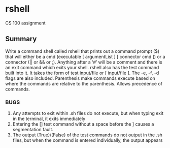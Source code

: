 



# rshell
CS 100 assignment

## Summary

Write a command shell called rshell that prints out a command prompt ($)  that will either be a cmd (executable [ argumentList ] [ connector cmd ]) or a connector (|| or && or ;). Anything after a ‘#’ will be a comment and there is an exit command which exits your shell.
rshell also has the test command built into it. It takes the form of test input/file or [ input/file ]. The -e, -f, -d flags are also included. 
Parenthesis make commands execute based on where the commands are relative to the parenthesis. Allows precedence of commands. 

### BUGS
1. Any attempts to exit within .sh files do not execute, but when typing exit in the terminal, it exits immediately
2. Entering the [] test command without a space before the ] causes a segmentation fault.
3. The output (True)/(False) of the test commands do not output in the .sh files, but when the command is entered individually, the output appears